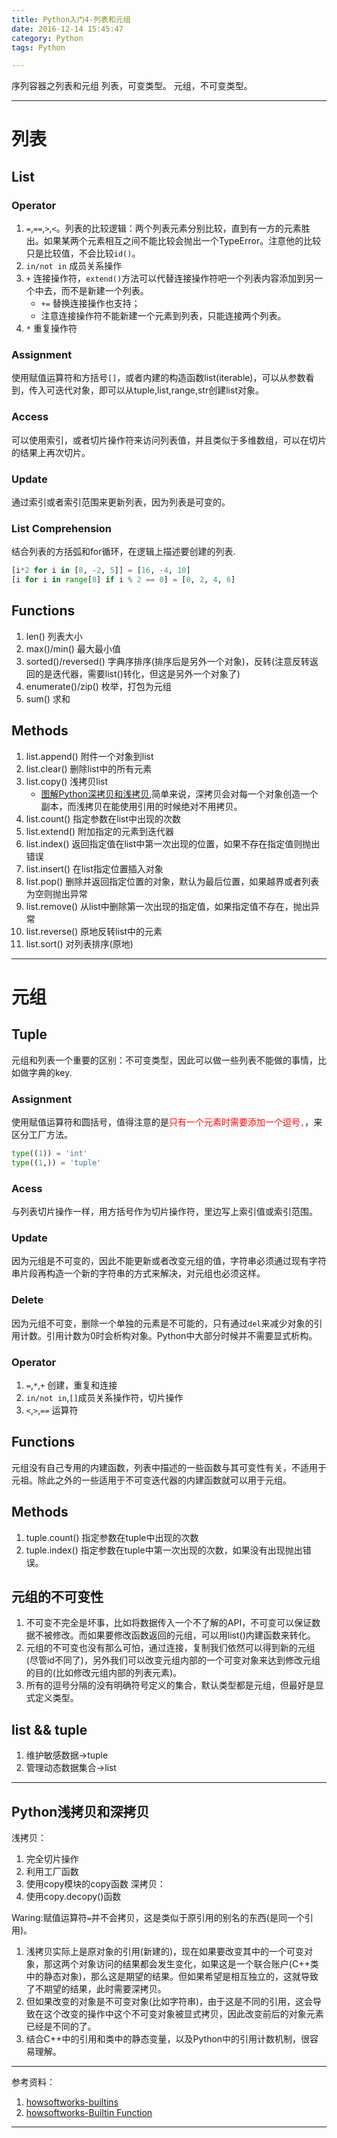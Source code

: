 ```yaml
---
title: Python入门4-列表和元组
date: 2016-12-14 15:45:47
category: Python
tags: Python

---
```


序列容器之列表和元组
列表，可变类型。
元组，不可变类型。

---

# 列表

## List

### Operator
1. `=`,`==`,`>`,`<`。列表的比较逻辑：两个列表元素分别比较，直到有一方的元素胜出。如果某两个元素相互之间不能比较会抛出一个TypeError。注意他的比较只是比较值，不会比较`id()`。
2. `in/not in` 成员关系操作
3. `+` 连接操作符，`extend()`方法可以代替连接操作符吧一个列表内容添加到另一个中去，而不是新建一个列表。
	+ `+=` 替换连接操作也支持；
	+ 注意连接操作符不能新建一个元素到列表，只能连接两个列表。
4. `*` 重复操作符

### Assignment
使用赋值运算符和方括号`[]`，或者内建的构造函数list(iterable)，可以从参数看到，传入可迭代对象，即可以从tuple,list,range,str创建list对象。

### Access
可以使用索引，或者切片操作符来访问列表值，并且类似于多维数组，可以在切片的结果上再次切片。

### Update
通过索引或者索引范围来更新列表，因为列表是可变的。

### List Comprehension
结合列表的方括弧和for循环，在逻辑上描述要创建的列表.
```Python
[i*2 for i in [8, -2, 5]] = [16, -4, 10]
[i for i in range[8] if i % 2 == 0] = [0, 2, 4, 6]
```

## Functions
1. len() 列表大小
2. max()/min() 最大最小值
3. sorted()/reversed() 字典序排序(排序后是另外一个对象)，反转(注意反转返回的是迭代器，需要list()转化，但这是另外一个对象了)
4. enumerate()/zip() 枚举，打包为元组
5. sum() 求和

## Methods
1. list.append() 附件一个对象到list
2. list.clear() 删除list中的所有元素
3. list.copy() 浅拷贝list
	+ [图解Python深拷贝和浅拷贝](http://www.cnblogs.com/wilber2013/p/4645353.html),简单来说，深拷贝会对每一个对象创造一个副本，而浅拷贝在能使用引用的时候绝对不用拷贝。
4. list.count() 指定参数在list中出现的次数
5. list.extend() 附加指定的元素到迭代器
6. list.index() 返回指定值在list中第一次出现的位置，如果不存在指定值则抛出错误
7. list.insert() 在list指定位置插入对象
8. list.pop() 删除并返回指定位置的对象，默认为最后位置，如果越界或者列表为空则抛出异常
9. list.remove() 从list中删除第一次出现的指定值，如果指定值不存在，抛出异常
10. list.reverse() 原地反转list中的元素
11. list.sort() 对列表排序(原地)


---

# 元组

## Tuple
元组和列表一个重要的区别：不可变类型，因此可以做一些列表不能做的事情，比如做字典的key.

### Assignment
使用赋值运算符和圆括号，值得注意的是<font color=red>只有一个元素时需要添加一个逗号`,`</font>，来区分工厂方法。
```Python
type((1)) = 'int'
type((1,)) = 'tuple'
```

### Acess
与列表切片操作一样，用方括号作为切片操作符，里边写上索引值或索引范围。

### Update
因为元组是不可变的，因此不能更新或者改变元组的值，字符串必须通过现有字符串片段再构造一个新的字符串的方式来解决，对元组也必须这样。

### Delete
因为元组不可变，删除一个单独的元素是不可能的，只有通过`del`来减少对象的引用计数。引用计数为0时会析构对象。Python中大部分时候并不需要显式析构。

### Operator
1. `=`,`*`,`+` 创建，重复和连接
2. `in/not in`,`[]`成员关系操作符，切片操作
3. `<`,`>`,`==` 运算符

## Functions
元组没有自己专用的内建函数，列表中描述的一些函数与其可变性有关，不适用于元祖。除此之外的一些适用于不可变迭代器的内建函数就可以用于元组。

## Methods
1. tuple.count() 指定参数在tuple中出现的次数
2. tuple.index() 指定参数在tuple中第一次出现的次数，如果没有出现抛出错误。

## 元组的不可变性

1. 不可变不完全是坏事，比如将数据传入一个不了解的API，不可变可以保证数据不被修改。而如果要修改函数返回的元组，可以用list()内建函数来转化。
2. 元组的不可变也没有那么可怕，通过连接，复制我们依然可以得到新的元组(尽管id不同了)，另外我们可以改变元组内部的一个可变对象来达到修改元组的目的(比如修改元组内部的列表元素)。
3. 所有的逗号分隔的没有明确符号定义的集合，默认类型都是元组，但最好是显式定义类型。

## list && tuple
1. 维护敏感数据->tuple
2. 管理动态数据集合->list

---

## Python浅拷贝和深拷贝

浅拷贝：
1. 完全切片操作
2. 利用工厂函数
3. 使用copy模块的copy函数
深拷贝：
1. 使用copy.decopy()函数

Waring:赋值运算符`=`并不会拷贝，这是类似于原引用的别名的东西(是同一个引用)。

1. 浅拷贝实际上是原对象的引用(新建的)，现在如果要改变其中的一个可变对象，那这两个对象访问的结果都会发生变化，如果这是一个联合账户(C++类中的静态对象)，那么这是期望的结果。但如果希望是相互独立的，这就导致了不期望的结果，此时需要深拷贝。
2. 但如果改变的对象是不可变对象(比如字符串)，由于这是不同的引用，这会导致在这个改变的操作中这个不可变对象被显式拷贝，因此改变前后的对象元素已经是不同的了。
3. 结合C++中的引用和类中的静态变量，以及Python中的引用计数机制，很容易理解。

---

参考资料：
1. [howsoftworks-builtins](http://www.howsoftworks.net/python.api/builtins/)
2. [howsoftworks-Builtin Function](http://www.howsoftworks.net/python/function/)

---
